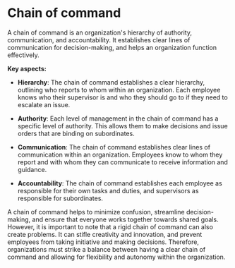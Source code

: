 # Chain of command

A chain of command is an organization's hierarchy of authority, communication, and accountability. It establishes clear lines of communication for decision-making, and helps an organization function effectively.

**Key aspects:**

* **Hierarchy**: The chain of command establishes a clear hierarchy, outlining who reports to whom within an organization. Each employee knows who their supervisor is and who they should go to if they need to escalate an issue.

* **Authority**: Each level of management in the chain of command has a specific level of authority. This allows them to make decisions and issue orders that are binding on subordinates.

* **Communication**: The chain of command establishes clear lines of communication within an organization. Employees know to whom they report and with whom they can communicate to receive information and guidance.

* **Accountability**: The chain of command establishes each employee as responsible for their own tasks and duties, and supervisors as responsible for subordinates.

A chain of command helps to minimize confusion, streamline decision-making, and ensure that everyone works together towards shared goals. However, it is important to note that a rigid chain of command can also create problems. It can stifle creativity and innovation, and prevent employees from taking initiative and making decisions. Therefore, organizations must strike a balance between having a clear chain of command and allowing for flexibility and autonomy within the organization.
